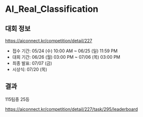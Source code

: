 # AI_Real_Classification
## 대회 정보
https://aiconnect.kr/competition/detail/227
- 접수 기간: 05/24 (수) 10:00 AM ~ 06/25 (일) 11:59 PM
- 대회 기간: 06/26 (월) 03:00 PM ~ 07/06 (목) 03:00 PM
- 최종 발표: 07/07 (금)
- 시상식: 07/20 (목)
  
## 결과 
115팀중 25등  

https://aiconnect.kr/competition/detail/227/task/295/leaderboard
